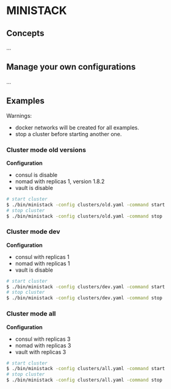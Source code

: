 # MINISTACK

## Concepts

...

## Manage your own configurations

...

## Examples

Warnings:
* docker networks will be created for all examples.
* stop a cluster before starting another one.

### Cluster mode old versions

__Configuration__
* consul is disable
* nomad with replicas 1, version 1.8.2
* vault is disable

```sh
# start cluster
$ ./bin/ministack -config clusters/old.yaml -command start
# stop cluster
$ ./bin/ministack -config clusters/old.yaml -command stop
```

### Cluster mode dev

__Configuration__
* consul with replicas 1
* nomad with replicas 1
* vault is disable

```sh
# start cluster
$ ./bin/ministack -config clusters/dev.yaml -command start
# stop cluster
$ ./bin/ministack -config clusters/dev.yaml -command stop
```

### Cluster mode all

__Configuration__
* consul with replicas 3
* nomad with replicas 3
* vault with replicas 3

```sh
# start cluster
$ ./bin/ministack -config clusters/all.yaml -command start
# stop cluster
$ ./bin/ministack -config clusters/all.yaml -command stop
```
